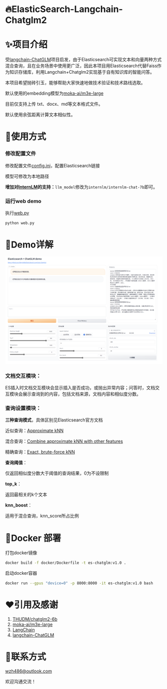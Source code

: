 # 🔥ElasticSearch-Langchain-Chatglm2

# ✨项目介绍

受[langchain-ChatGLM](https://github.com/imClumsyPanda/langchain-ChatGLM)项目启发，由于Elasticsearch可实现文本和向量两种方式混合查询，且在业务场景中使用更广泛，因此本项目用Elasticsearch代替Faiss作为知识存储库，利用Langchain+Chatglm2实现基于自有知识库的智能问答。

本项目希望抛砖引玉，能够帮助大家快速地做技术验证和技术路线选取。

默认使用的embedding模型为[moka-ai/m3e-large](https://huggingface.co/moka-ai/m3e-large)

目前仅支持上传 txt、docx、md等文本格式文件。

默认使用余弦距离计算文本相似性。



# 🚀使用方式

### 修改配置文件 

修改配置文件[config.ini](https://github.com/iMagist486/ElasticSearch-Langchain-Chatglm2/blob/main/configs/config.ini)，配置Elasticsearch链接

模型可修改为本地路径

**增加对[InternLM](https://github.com/InternLM/InternLM)的支持：**`llm_model`修改为`internlm/internlm-chat-7b`即可。

### 运行web demo

执行[web.py](https://github.com/iMagist486/ElasticSearch-Langchain-Chatglm2/blob/main/web.py) 

```python
python web.py
```

# 📑Demo详解

![demo_pic](docs/demo_pic.png)

### 文档交互模块：

ES插入时文档交互模块会显示插入是否成功，或抛出异常内容；问答时，文档交互模块会展示查询到的内容，包括文档来源，文档内容和相似度分数。

### 查询设置模块：

**三种查询模式**，具体区别见Elasticsearch官方文档

近似查询：[Approximate kNN](https://www.elastic.co/guide/en/elasticsearch/reference/current/knn-search.html#approximate-knn)

混合查询：[Combine approximate kNN with other features](https://www.elastic.co/guide/en/elasticsearch/reference/current/knn-search.html#_combine_approximate_knn_with_other_features)

精确查询：[Exact, brute-force kNN](https://www.elastic.co/guide/en/elasticsearch/reference/current/knn-search.html#exact-knn) 

**查询阈值**：

仅返回相似度分数大于阈值的查询结果，0为不设限制

**top_k**：

返回最相关的k个文本

**knn_boost**：

适用于混合查询，knn_score所占比例



# 🐳Docker 部署

打包docker镜像

```sh
docker build -f docker/Dockerfile -t es-chatglm:v1.0 .
```

启动docker容器

```sh
docker run --gpus "device=0" -p 8000:8000 -it es-chatglm:v1.0 bash
```



# ❤️引用及感谢

1. [THUDM/chatglm2-6b](https://huggingface.co/THUDM/chatglm2-6b)
2. [moka-ai/m3e-large](https://huggingface.co/moka-ai/m3e-large)
3. [LangChain](https://github.com/hwchase17/langchain)
4. [langchain-ChatGLM](https://github.com/imClumsyPanda/langchain-ChatGLM)

# 📧联系方式

wzh486@outlook.com

欢迎沟通交流！
